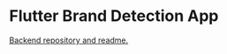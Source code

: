 # Flutter Brand Detection App

[Backend repository and readme.](https://github.com/Keremovsky/django_brand_detection_backend)
